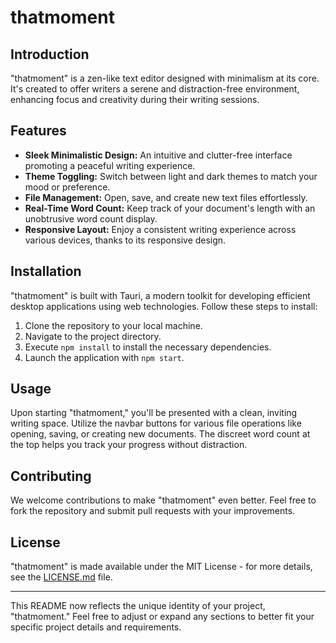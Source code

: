 # thatmoment

## Introduction

"thatmoment" is a zen-like text editor designed with minimalism at its core. It's created to offer writers a serene and distraction-free environment, enhancing focus and creativity during their writing sessions.

## Features

- **Sleek Minimalistic Design:** An intuitive and clutter-free interface promoting a peaceful writing experience.
- **Theme Toggling:** Switch between light and dark themes to match your mood or preference.
- **File Management:** Open, save, and create new text files effortlessly.
- **Real-Time Word Count:** Keep track of your document's length with an unobtrusive word count display.
- **Responsive Layout:** Enjoy a consistent writing experience across various devices, thanks to its responsive design.

## Installation

"thatmoment" is built with Tauri, a modern toolkit for developing efficient desktop applications using web technologies. Follow these steps to install:

1. Clone the repository to your local machine.
2. Navigate to the project directory.
3. Execute `npm install` to install the necessary dependencies.
4. Launch the application with `npm start`.

## Usage

Upon starting "thatmoment," you'll be presented with a clean, inviting writing space. Utilize the navbar buttons for various file operations like opening, saving, or creating new documents. The discreet word count at the top helps you track your progress without distraction.

## Contributing

We welcome contributions to make "thatmoment" even better. Feel free to fork the repository and submit pull requests with your improvements.

## License

"thatmoment" is made available under the MIT License - for more details, see the [LICENSE.md](LICENSE.md) file.

---

This README now reflects the unique identity of your project, "thatmoment." Feel free to adjust or expand any sections to better fit your specific project details and requirements.